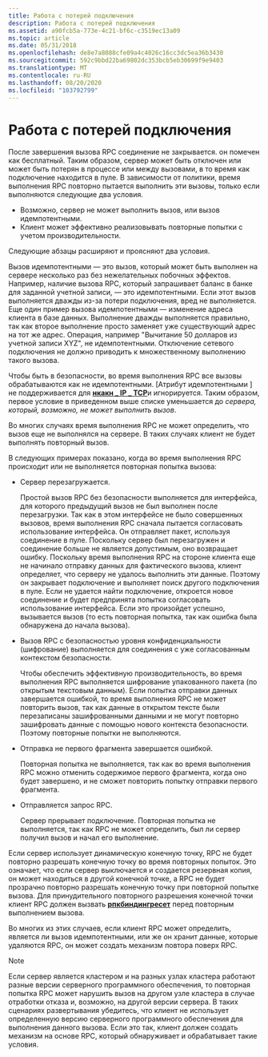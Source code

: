 ```yaml
---
title: Работа с потерей подключения
description: Работа с потерей подключения
ms.assetid: a90fcb5a-773e-4c21-bf6c-c3519ec13a09
ms.topic: article
ms.date: 05/31/2018
ms.openlocfilehash: de8e7a8088cfe09a4c4026c16cc3dc5ea36b3430
ms.sourcegitcommit: 592c9bbd22ba69802dc353bcb5eb30699f9e9403
ms.translationtype: MT
ms.contentlocale: ru-RU
ms.lasthandoff: 08/20/2020
ms.locfileid: "103792799"
---
```

# <a name="dealing-with-loss-of-connectivity"></a>Работа с потерей подключения

После завершения вызова RPC соединение не закрывается. он помечен как бесплатный. Таким образом, сервер может быть отключен или может быть потерян в процессе или между вызовами, в то время как подключение находится в пуле. В зависимости от политики, время выполнения RPC повторно пытается выполнить эти вызовы, только если выполняются следующие два условия.

-   Возможно, сервер не может выполнить вызов, или вызов идемпотентными.
-   Клиент может эффективно реализовывать повторные попытки с учетом производительности.

Следующие абзацы расширяют и проясняют два условия.

Вызов идемпотентными — это вызов, который может быть выполнен на сервере несколько раз без нежелательных побочных эффектов. Например, наличие вызова RPC, который запрашивает баланс в банке для заданной учетной записи, — это идемпотентными. Если этот вызов выполняется дважды из-за потери подключения, вред не выполняется. Еще один пример вызова идемпотентными — изменение адреса клиента в базе данных. Выполнение дважды выполняется правильно, так как второе выполнение просто заменяет уже существующий адрес на тот же адрес. Операция, например "Вычитание 50 долларов из учетной записи XYZ", не идемпотентными. Отключение сетевого подключения не должно приводить к множественному выполнению такого вызова.

Чтобы быть в безопасности, во время выполнения RPC все вызовы обрабатываются как не идемпотентными. \[Атрибут идемпотентными \] не поддерживается для [**нкакн \_ IP \_ TCP**](/windows/desktop/Midl/ncacn-ip-tcp)и игнорируется. Таким образом, первое условие в приведенном выше списке уменьшается до *сервера, который, возможно, не может выполнить вызов*.

Во многих случаях время выполнения RPC не может определить, что вызов еще не выполнялся на сервере. В таких случаях клиент не будет выполнять повторный вызов.

В следующих примерах показано, когда во время выполнения RPC происходит или не выполняется повторная попытка вызова:

-   Сервер перезагружается.

    Простой вызов RPC без безопасности выполняется для интерфейса, для которого предыдущий вызов не был выполнен после перезагрузки. Так как в этом интерфейсе не было совершенных вызовов, время выполнения RPC сначала пытается согласовать использование интерфейса. Он отправляет пакет, используя соединение в пуле. Поскольку сервер был перезагружен и соединение больше не является допустимым, оно возвращает ошибку. Поскольку время выполнения RPC на стороне клиента еще не начинало отправку данных для фактического вызова, клиент определяет, что серверу не удалось выполнить эти данные. Поэтому он закрывает подключение и выполняет поиск другого подключения в пуле. Если не удается найти подключение, откроется новое соединение и будет предпринята попытка согласовать использование интерфейса. Если это произойдет успешно, вызывается вызов (то есть повторная попытка, так как ошибка была обнаружена до начала вызова).

-   Вызов RPC с безопасностью уровня конфиденциальности (шифрование) выполняется для соединения с уже согласованным контекстом безопасности.

    Чтобы обеспечить эффективную производительность, во время выполнения RPC выполняется шифрование упакованного пакета (по открытым текстовым данным). Если попытка отправки данных завершается ошибкой, то время выполнения RPC не может повторить вызов, так как данные в открытом тексте были перезаписаны зашифрованными данными и не могут повторно зашифровать данные с помощью нового контекста безопасности. Поэтому повторные попытки не выполняются.

-   Отправка не первого фрагмента завершается ошибкой.

    Повторная попытка не выполняется, так как во время выполнения RPC можно отменить содержимое первого фрагмента, когда оно будет завершено, и не сможет повторить попытку отправки первого фрагмента.

-   Отправляется запрос RPC.

    Сервер прерывает подключение. Повторная попытка не выполняется, так как RPC не может определить, был ли сервер получил вызов и начал его выполнение.

Если сервер использует динамическую конечную точку, RPC не будет повторно разрешать конечную точку во время повторных попыток. Это означает, что если сервер выключается и создается резервная копия, он может находиться в другой конечной точке, а RPC не будет прозрачно повторно разрешать конечную точку при повторной попытке вызова. Для принудительного повторного разрешения конечной точки клиент RPC должен вызвать [**рпкбиндингресет**](/windows/desktop/api/Rpcdce/nf-rpcdce-rpcbindingreset) перед повторным выполнением вызова.

Во многих из этих случаев, если клиент RPC может определить, является ли вызов идемпотентными, или же он хранит данные, которые удаляются RPC, он может создать механизм повтора поверх RPC.

> [!Note]  
> Если сервер является кластером и на разных узлах кластера работают разные версии серверного программного обеспечения, то повторная попытка RPC может нарушить вызов на другом узле кластера в случае отработки отказа и, возможно, на другой версии сервера. В таких сценариях развертывания убедитесь, что клиент не использует определенную версию серверного программного обеспечения для выполнения данного вызова. Если это так, клиент должен создать механизм на основе RPC, который обнаруживает и обрабатывает такие условия.

 

 

 